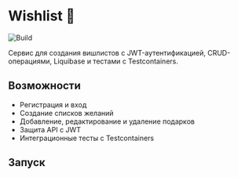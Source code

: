 # Wishlist 🎁

![Build](https://github.com/BogdanPronin/wishlist/actions/workflows/build.yml/badge.svg)

Сервис для создания вишлистов с JWT-аутентификацией, CRUD-операциями, Liquibase и тестами с Testcontainers.

## Возможности
- Регистрация и вход
- Создание списков желаний
- Добавление, редактирование и удаление подарков
- Защита API с JWT
- Интеграционные тесты с Testcontainers

## Запуск
